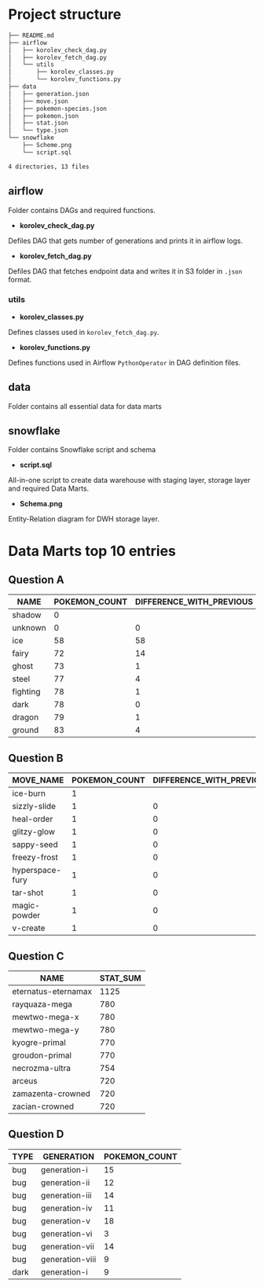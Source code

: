 # Project structure
```bash
├── README.md
├── airflow
│   ├── korolev_check_dag.py
│   ├── korolev_fetch_dag.py
│   └── utils
│       ├── korolev_classes.py
│       └── korolev_functions.py
├── data
│   ├── generation.json
│   ├── move.json
│   ├── pokemon-species.json
│   ├── pokemon.json
│   ├── stat.json
│   └── type.json
└── snowflake
    ├── Scheme.png
    └── script.sql

4 directories, 13 files
```
## airflow
Folder contains DAGs and required functions.

- **korolev_check_dag.py**

Defiles DAG that gets number of generations and prints it in airflow logs.

- **korolev_fetch_dag.py**

Defiles DAG that fetches endpoint data and writes it in S3 folder in `.json` format.

### utils
- **korolev_classes.py**

Defines classes used in `korolev_fetch_dag.py`.

- **korolev_functions.py**

Defines functions used in Airflow `PythonOperator` in DAG definition files.

## data
Folder contains all essential data for data marts
## snowflake
Folder contains Snowflake script and schema
- **script.sql**

All-in-one script to create data warehouse with staging layer, storage layer and required Data Marts.
- **Schema.png**

Entity-Relation diagram for DWH storage layer.
# Data Marts top 10 entries
## Question A

| NAME     | POKEMON_COUNT | DIFFERENCE_WITH_PREVIOUS | DIFFERENCE_WITH_NEXT |
|----------|---------------|--------------------------|----------------------|
| shadow   | 0             |                          | 0                    |
| unknown  | 0             | 0                        | 58                   |
| ice      | 58            | 58                       | 14                   |
| fairy    | 72            | 14                       | 1                    |
| ghost    | 73            | 1                        | 4                    |
| steel    | 77            | 4                        | 1                    |
| fighting | 78            | 1                        | 0                    |
| dark     | 78            | 0                        | 1                    |
| dragon   | 79            | 1                        | 4                    |
| ground   | 83            | 4                        | 2                    |

## Question B

| MOVE_NAME       | POKEMON_COUNT | DIFFERENCE_WITH_PREVIOUS | DIFFERENCE_WITH_NEXT |
|-----------------|---------------|--------------------------|----------------------|
| ice-burn        | 1             |                          | 0                    |
| sizzly-slide    | 1             | 0                        | 0                    |
| heal-order      | 1             | 0                        | 0                    |
| glitzy-glow     | 1             | 0                        | 0                    |
| sappy-seed      | 1             | 0                        | 0                    |
| freezy-frost    | 1             | 0                        | 0                    |
| hyperspace-fury | 1             | 0                        | 0                    |
| tar-shot        | 1             | 0                        | 0                    |
| magic-powder    | 1             | 0                        | 0                    |
| v-create        | 1             | 0                        | 0                    |

## Question C

| NAME                | STAT_SUM |
|---------------------|----------|
| eternatus-eternamax | 1125     |
| rayquaza-mega       | 780      |
| mewtwo-mega-x       | 780      |
| mewtwo-mega-y       | 780      |
| kyogre-primal       | 770      |
| groudon-primal      | 770      |
| necrozma-ultra      | 754      |
| arceus              | 720      |
| zamazenta-crowned   | 720      |
| zacian-crowned      | 720      |

## Question D

| TYPE     | GENERATION      | POKEMON_COUNT |
|----------|-----------------|---------------|
| bug      | generation-i    | 15            |
| bug      | generation-ii   | 12            |
| bug      | generation-iii  | 14            |
| bug      | generation-iv   | 11            |
| bug      | generation-v    | 18            |
| bug      | generation-vi   | 3             |
| bug      | generation-vii  | 14            |
| bug      | generation-viii | 9             |
| dark     | generation-i    | 9             |
